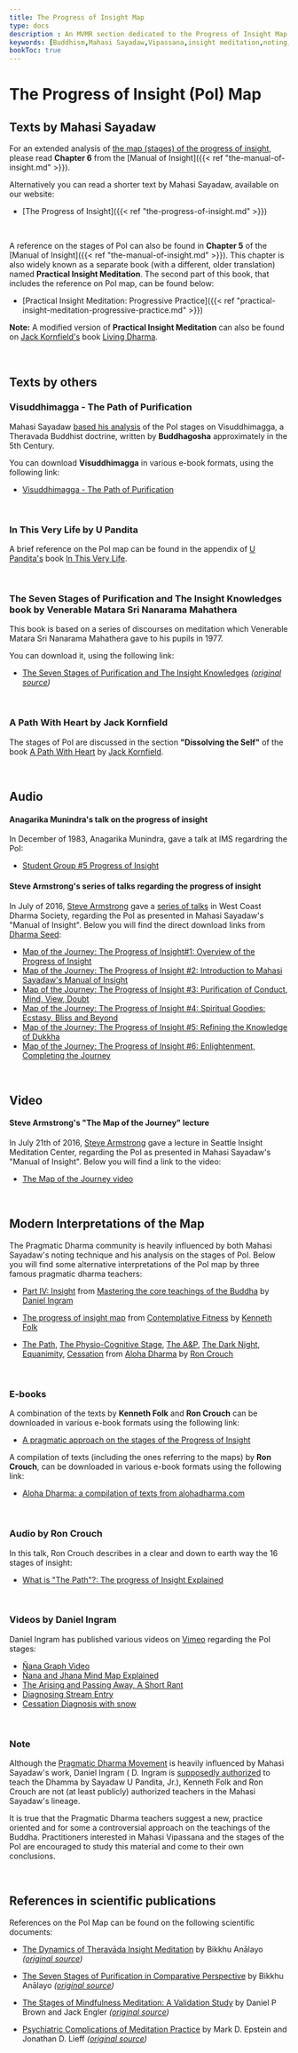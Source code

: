```yaml
---
title: The Progress of Insight Map
type: docs
description : An MVMR section dedicated to the Progress of Insight Map
keywords: [Buddhism,Mahasi Sayadaw,Vipassana,insight meditation,noting,Manual of Insight,Progress of Insight,Steve Armstrong, Map] 
bookToc: true
---
```


# The Progress of Insight (PoI) Map

## Texts by Mahasi Sayadaw

For an extended analysis of [the map (stages) of the progress of insight](https://mahasivipassana.com/downloads/pdf/progress_of_insight_map.pdf), please read **Chapter 6** from the [Manual of Insight]({{< ref "the-manual-of-insight.md" >}}).


Alternatively you can read a shorter text by Mahasi Sayadaw, available on our website:

- [The Progress of Insight]({{< ref "the-progress-of-insight.md" >}})

&nbsp;

A reference on the stages of PoI can also be found in **Chapter 5** of the [Manual of Insight]({{< ref "the-manual-of-insight.md" >}}). This chapter is also widely known as a separate book (with a different, older translation) named **Practical Insight Meditation**. The second part of this book, that includes the reference on PoI map, can be found below:

- [Practical Insight Meditation: Progressive Practice]({{< ref "practical-insight-meditation-progressive-practice.md" >}})

**Note:** A modified version of **Practical Insight Meditation** can also be found on [Jack Kornfield's](https://jackkornfield.com/) book  [Living Dharma](https://jackkornfield.com/living-dharma/).

&nbsp;
## Texts by others

### Visuddhimagga - The Path of Purification

Mahasi Sayadaw [based his analysis](https://www.youtube.com/watch?v=f_iFwwFriwU&t=155) of the PoI stages on Visuddhimagga, a Theravada Buddhist doctrine, written by **Buddhagosha** approximately in the 5th Century.

You can download **Visuddhimagga** in various e-book formats, using the following link:

- [Visuddhimagga - The Path of Purification](https://github.com/atrahhdis/visuddhimagga)

&nbsp;
### In This Very Life by U Pandita

A brief reference on the PoI map can be found in the appendix of [U Pandita's](https://en.wikipedia.org/wiki/U_Pandita) book [In This Very Life](http://vipassanasangha.free.fr/=PDF/inthisverylife.pdf).

&nbsp;
### The Seven Stages of Purification and The Insight Knowledges book by Venerable Matara Sri Nanarama Mahathera

This book is based on a series of discourses on meditation which Venerable Matara Sri Nanarama Mahathera gave to his pupils in 1977.

You can download it, using the following link:

- [The Seven Stages of Purification and The Insight Knowledges](https://mahasivipassana.com/downloads/pdf/the_seven_stages_of_purification_and_the_insight_knowledges.pdf) *([original source](http://www.buddhanet.net/pdf_file/bm7insight.pdf))*

&nbsp;
### A Path With Heart by Jack Kornfield

The stages of PoI are discussed in the section **"Dissolving the Self"** of the book [A Path With Heart](https://jackkornfield.com/a-path-with-heart/) by [Jack Kornfield](https://jackkornfield.com). 


&nbsp;
## Audio

#### Anagarika Munindra's talk on the progress of insight

In December of 1983, Anagarika Munindra, gave a talk at IMS regardring the PoI:

- [Student Group #5 Progress of Insight](https://dharmaseed.org/teacher/129/talk/35774/19831205-Anagarika_Munindra-IMSRC-student_group_5_progress_of_insight-35774.mp3)


#### Steve Armstrong's series of talks regarding the progress of insight

In July of 2016, [Steve Armstrong](http://vipassanametta.org/wp/teachers/) gave a [series of talks](https://www.dharmaseed.org/retreats/2959/) in West Coast Dharma Society, regarding the PoI as presented in Mahasi Sayadaw's "Manual of Insight". Below you will find the direct download links from [Dharma Seed](https://www.dharmaseed.org):

- [Map of the Journey: The Progress of Insight#1: Overview of the Progress of Insight](https://www.dharmaseed.org/teacher/170/talk/35190/20160715-Steve_Armstrong-WCD-map_of_the_journey_the_progress_of_insight_1_overview_of_the_progress_of_insight-35190.mp3)
- [ Map of the Journey: The Progress of Insight #2: Introduction to Mahasi Sayadaw's Manual of Insight](https://www.dharmaseed.org/teacher/170/talk/35191/20160715-Steve_Armstrong-WCD-map_of_the_journey_the_progress_of_insight_2_introduction_to_mahasi_sayadaws_manual-35191.mp3)
- [Map of the Journey: The Progress of Insight #3: Purification of Conduct, Mind, View, Doubt](https://www.dharmaseed.org/teacher/170/talk/35192/20160716-Steve_Armstrong-WCD-map_of_the_journey_the_progress_of_insight_3_purification_of_conduct_mind_view_doubt-35192.mp3)
- [Map of the Journey: The Progress of Insight #4: Spiritual Goodies: Ecstasy, Bliss and Beyond](https://www.dharmaseed.org/teacher/170/talk/35194/20160716-Steve_Armstrong-WCD-map_of_the_journey_the_progress_of_insight_4_spiritual_goodies_ecstasy_bliss_and-35194.mp3)
- [Map of the Journey: The Progress of Insight #5: Refining the Knowledge of Dukkha](https://www.dharmaseed.org/teacher/170/talk/35195/20160717-Steve_Armstrong-WCD-map_of_the_journey_the_progress_of_insight_5_refining_the_knowledge_of_dukkha-35195.mp3)
- [Map of the Journey: The Progress of Insight #6: Enlightenment, Completing the Journey](https://www.dharmaseed.org/teacher/170/talk/35196/20160717-Steve_Armstrong-WCD-map_of_the_journey_the_progress_of_insight_6_enlightenment_completing_the_journey-35196.mp3)

&nbsp;
## Video

#### Steve Armstrong's "The Map of the Journey" lecture

In July 21th of 2016, [Steve Armstrong](http://vipassanametta.org/wp/teachers/) gave a lecture in Seattle Insight Meditation Center, regarding the PoI as presented in Mahasi Sayadaw's "Manual of Insight". Below you will find a link to the video:

- [The Map of the Journey video](https://vimeo.com/178965086)

&nbsp;
## Modern Interpretations of the Map

The Pragmatic Dharma community is heavily influenced by both Mahasi Sayadaw's noting technique and his analysis on the stages of PoI. Below you will find some alternative interpretations of the PoI map by three famous pragmatic dharma teachers:

- [Part IV: Insight](https://mctb.org/mctb2/table-of-contents/part-iv-insight/30-the-progress-of-insight/) from [Mastering the core teachings of the Buddha](https://mctb.org) by [Daniel Ingram](https://integrateddaniel.info/)

- [The progress of insight map](https://eudoxos.github.io/cfitness/html/cfitness.html#the-progress-of-insight-map) from [Contemplative Fitness](https://eudoxos.github.io/cfitness/html/index.html) by [Kenneth Folk](https://kennethfolkdharma.com/)

- [The Path](https://alohadharma.com/the-map/), [The Physio-Cognitive Stage](https://alohadharma.com/the-map/the-physio-cognitive-stage/), [The A&P](https://alohadharma.com/2011/06/04/the-ap/), [The Dark Night](https://alohadharma.com/2011/06/12/the-dark-night/), [Equanimity](https://alohadharma.com/2011/06/21/equanimity/), [Cessation](https://alohadharma.com/2011/06/29/cessation/) from [Aloha Dharma](https://alohadharma.com) by [Ron Crouch](https://alohadharma.com/about/)

&nbsp;
### E-books

A combination of the texts by **Kenneth Folk** and **Ron Crouch** can be downloaded in various e-book formats using the following link:

- [A pragmatic approach on the stages of the Progress of Insight](https://github.com/atrahhdis/pragmapoi)

A compilation of texts (including the ones referring to the maps) by **Ron Crouch**, can be downloaded in various e-book formats using the following link:

- [Aloha Dharma: a compilation of texts from alohadharma.com](https://github.com/atrahhdis/alohadharma)

&nbsp;
### Audio by Ron Crouch

In this talk, Ron Crouch describes in a clear and down to earth way the 16 stages of insight:

- [What is "The Path"?: The progress of Insight Explained](http://ia600709.us.archive.org/4/items/WhatIsThePath/WhatIsThePath_.mp3)

&nbsp;
### Videos by Daniel Ingram

Daniel Ingram has published various videos on [Vimeo](https://vimeo.com/user13532867) regarding the PoI stages:

- [Ñana Graph Video](https://vimeo.com/69793499)
- [Ñana and Jhana Mind Map Explained](https://vimeo.com/69475208)
- [The Arising and Passing Away, A Short Rant](https://vimeo.com/317384445)
- [Diagnosing Stream Entry](https://vimeo.com/372228348)
- [Cessation Diagnosis with snow](https://vimeo.com/378891278)

&nbsp;
### Note

Although the [Pragmatic Dharma Movement](https://alohadharma.com/2015/11/03/what-is-pragmatic-dharma/) is heavily influenced by Mahasi Sayadaw's work, Daniel Ingram ( D. Ingram is [supposedly authorized](http://web.archive.org/web/20070917070818/http://www.bswa.org/modules/newbb/viewtopic.php?topic_id=2216&forum=7&viewmode=flat&order=ASC&start=20) to teach the Dhamma by Sayadaw U Pandita, Jr.), Kenneth Folk and Ron Crouch are not (at least publicly) authorized teachers in the Mahasi Sayadaw's lineage.

It is true that the Pragmatic Dharma teachers suggest a new, practice oriented and for some a controversial approach on the teachings of the Buddha. Practitioners interested in Mahasi Vipassana and the stages of the PoI are encouraged to study this material and come to their own conclusions.


&nbsp;
## References in scientific publications

References on the PoI Map can be found on the following scientific documents:

- [The Dynamics of Theravāda Insight Meditation](https://mahasivipassana.com/downloads/pdf/scientific/analayo/the_dynamics_of_theravada_insight_meditation.pdf) by Bikkhu Anālayo *([original source](https://www.buddhismuskunde.uni-hamburg.de/pdf/5-personen/analayo/dynamics-of-insight.pdf))*

- [The Seven Stages of Purification in Comparative Perspective](https://mahasivipassana.com/downloads/pdf/scientific/analayo/the_seven_stages_of_purification_in_comparative_perspective.pdf) by Bikkhu Anālayo *([original source](https://www.buddhismuskunde.uni-hamburg.de/pdf/5-personen/analayo/seven-stages-purif.pdf))*

- [The Stages of Mindfulness Meditation: A Validation Study](https://mahasivipassana.com/downloads/pdf/scientific/the_stages_of_mindfulness_meditation_a_validation_study.pdf) by Daniel P Brown and Jack Engler *([original source](https://pdfs.semanticscholar.org/9093/c762d4420cfd2bca76454a9784f3224a108f.pdf))*

- [Psychiatric Complications of Meditation Practice](https://mahasivipassana.com/downloads/pdf/scientific/psychiatric_complications_of_meditation_practice.pdf) by Mark D. Epstein and Jonathan D. Lieff *([original source](https://www.atpweb.org/jtparchive/trps-13-81-02-137.pdf))*

